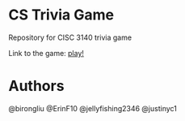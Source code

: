 # CS Trivia Game
Repository for CISC 3140 trivia game

Link to the game: [play!](https://erinf10.github.io/CS-Trivia-Game/)



# Authors
@birongliu
@ErinF10
@jellyfishing2346
@justinyc1
